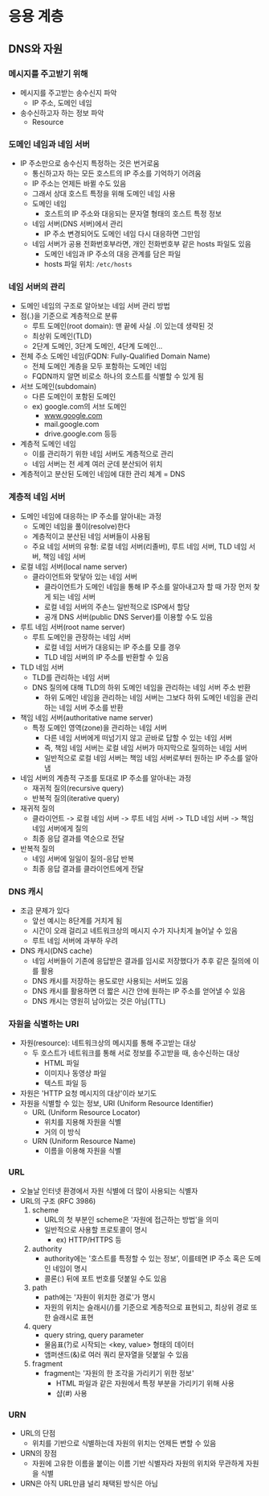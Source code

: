 # 응용 계층
## DNS와 자원
### 메시지를 주고받기 위해
- 메시지를 주고받는 송수신지 파악
    - IP 주소, 도메인 네임
- 송수신하고자 하는 정보 파악
    - Resource
### 도메인 네임과 네임 서버
- IP 주소만으로 송수신지 특정하는 것은 번거로움
    - 통신하고자 하는 모든 호스트의 IP 주소를 기억하기 어려움
    - IP 주소는 언제든 바뀔 수도 있음
    - 그래서 상대 호스트 특정을 위해 도메인 네임 사용
    - 도메인 네임
        - 호스트의 IP 주소와 대응되는 문자열 형태의 호스트 특정 정보
    - 네임 서버(DNS 서버)에서 관리
        - IP 주소 변경되어도 도메인 네임 다시 대응하면 그만임
    - 네임 서버가 공용 전화번호부라면, 개인 전화번호부 같은 hosts 파일도 있음
        - 도메인 네임과 IP 주소의 대응 관계를 담은 파일
        - hosts 파일 위치: `/etc/hosts`
### 네임 서버의 관리
- 도메인 네임의 구조로 알아보는 네임 서버 관리 방법
- 점(.)을 기준으로 계층적으로 분류
    - 루트 도메인(root domain): 맨 끝에 사실 .이 있는데 생략된 것
    - 최상위 도메인(TLD)
    - 2단계 도메인, 3단계 도메인, 4단계 도메인...
- 전체 주소 도메인 네임(FQDN: Fully-Qualified Domain Name)
    - 전체 도메인 계층을 모두 포함하는 도메인 네임
    - FQDN까지 알면 비로소 하나의 호스트를 식별할 수 있게 됨
- 서브 도메인(subdomain)
    - 다른 도메인이 포함된 도메인
    - ex) google.com의 서브 도메인
        - www.google.com
        - mail.google.com
        - drive.google.com 등등
- 계층적 도메인 네임
    - 이를 관리하기 위한 네임 서버도 계층적으로 관리
    - 네임 서버는 전 세계 여러 군데 분산되어 위치
- 계층적이고 분산된 도메인 네임에 대한 관리 체계 = DNS
### 계층적 네임 서버
- 도메인 네임에 대응하는 IP 주소를 알아내는 과정
    - 도메인 네임을 풀이(resolve)한다
    - 계층적이고 분산된 네임 서버들이 사용됨
    - 주요 네임 서버의 유형: 로컬 네임 서버(리졸버), 루트 네임 서버, TLD 네임 서버, 책임 네임 서버
- 로컬 네임 서버(local name server)
    - 클라이언트와 맞닿아 있는 네임 서버
        - 클라이언트가 도메인 네임을 통해 IP 주소를 알아내고자 할 때 가장 먼저 찾게 되는 네임 서버
        - 로컬 네임 서버의 주손느 일반적으로 ISP에서 할당
        - 공개 DNS 서버(public DNS Server)를 이용할 수도 있음
- 루트 네임 서버(root name server)
    - 루트 도메인을 관장하는 네임 서버
        - 로컬 네임 서버가 대응되는 IP 주소를 모를 경우
        - TLD 네임 서버의 IP 주소를 반환할 수 있음
- TLD 네임 서버
    - TLD를 관리하는 네임 서버
    - DNS 질의에 대해 TLD의 하위 도메인 네임을 관리하는 네임 서버 주소 반환
        - 하위 도메인 네임을 관리하는 네임 서버는 그보다 하위 도메인 네임을 관리하는 네임 서버 주소를 반환
- 책임 네임 서버(authoritative name server)
    - 특정 도메인 영역(zone)을 관리하는 네임 서버
        - 다른 네임 서버에게 떠넘기지 않고 곧바로 답할 수 있는 네임 서버
        - 즉, 책임 네임 서버는 로컬 네임 서버가 마지막으로 질의하는 네임 서버
        - 일반적으로 로컬 네임 서버는 책임 네임 서버로부터 원하는 IP 주소를 알아냄
- 네임 서버의 계층적 구조를 토대로 IP 주소를 알아내는 과정
    - 재귀적 질의(recursive query)
    - 반복적 질의(iterative query)
- 재귀적 질의
    - 클라이언트 -> 로컬 네임 서버 -> 루트 네임 서버 -> TLD 네임 서버 -> 책임 네임 서버에게 질의
    - 최종 응답 결과를 역순으로 전달
- 반복적 질의
    - 네임 서버에 일일이 질의-응답 반복
    - 최종 응답 결과를 클라이언트에게 전달
### DNS 캐시
- 조금 문제가 있다
    - 앞선 예시는 8단계를 거치게 됨
    - 시간이 오래 걸리고 네트워크상의 메시지 수가 지나치게 늘어날 수 있음
    - 루트 네임 서버에 과부하 우려
- DNS 캐시(DNS cache)
    - 네임 서버들이 기존에 응답받은 결과를 임시로 저장했다가 추후 같은 질의에 이를 활용
    - DNS 캐시를 저장하는 용도로만 사용되는 서버도 있음
    - DNS 캐시를 활용하면 더 짧은 시간 안에 원하는 IP 주소를 얻어낼 수 있음
    - DNS 캐시는 영원히 남아있는 것은 아님(TTL)
 ### 자원을 식별하는 URI 
- 자원(resource): 네트워크상의 메시지를 통해 주고받는 대상
    - 두 호스트가 네트워크를 통해 서로 정보를 주고받을 때, 송수신하는 대상
        - HTML 파일
        - 이미지나 동영상 파일
        - 텍스트 파일 등
- 자원은 'HTTP 요청 메시지의 대상'이라 보기도
- 자원을 식별할 수 있는 정보, URI (Uniform Resource Identifier)
    - URL (Uniform Resource Locator)
        - 위치를 지용해 자원을 식별
        - 거의 이 방식
    - URN (Uniform Resource Name)
        - 이름을 이용해 자원을 식별
### URL
- 오늘날 인터넷 환경에서 자원 식별에 더 많이 사용되는 식별자
- URL의 구조 (RFC 3986)
    1. scheme
        - URL의 첫 부분인 scheme은 '자원에 접근하는 방법'을 의미
        - 일반적으로 사용할 프로토콜이 명시
            - ex) HTTP/HTTPS 등
    2. authority
        - authority에는 '호스트를 특정할 수 있는 정보', 이를테면 IP 주소 혹은 도메인 네임이 명시
        - 콜론(:) 뒤에 포트 번호를 덧붙일 수도 있음
    3. path
        - path에는 '자원이 위치한 경로'가 명시
        - 자원의 위치는 슬래시(/)를 기준으로 계층적으로 표현되고, 최상위 경로 또한 슬래시로 표현
    4. query
        - query string, query parameter
        - 물음표(?)로 시작되는 <key, value> 형태의 데이터
        - 앰퍼샌드(&)로 여러 쿼리 문자열을 덧붙일 수 있음
    5. fragment
        - fragment는 '자원의 한 조각을 가리키기 위한 정보'
            - HTML 파일과 같은 자원에서 특정 부분을 가리키기 위해 사용
            - 샵(#) 사용
### URN
- URL의 단점
    - 위치를 기반으로 식별하는데 자원의 위치는 언제든 변할 수 있음
- URN의 장점
    - 자원에 고유한 이름을 붙이는 이름 기반 식별자라 자원의 위치와 무관하게 자원을 식별
- URN은 아직 URL만큼 널리 채택된 방식은 아님
